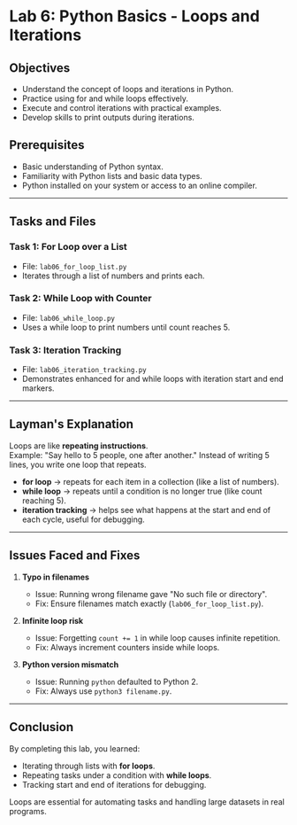 # Lab 6: Python Basics - Loops and Iterations

## Objectives
- Understand the concept of loops and iterations in Python.
- Practice using for and while loops effectively.
- Execute and control iterations with practical examples.
- Develop skills to print outputs during iterations.

## Prerequisites
- Basic understanding of Python syntax.
- Familiarity with Python lists and basic data types.
- Python installed on your system or access to an online compiler.

---

## Tasks and Files

### Task 1: For Loop over a List
- File: `lab06_for_loop_list.py`
- Iterates through a list of numbers and prints each.

### Task 2: While Loop with Counter
- File: `lab06_while_loop.py`
- Uses a while loop to print numbers until count reaches 5.

### Task 3: Iteration Tracking
- File: `lab06_iteration_tracking.py`
- Demonstrates enhanced for and while loops with iteration start and end markers.

---

## Layman's Explanation
Loops are like **repeating instructions**.  
Example: "Say hello to 5 people, one after another." Instead of writing 5 lines, you write one loop that repeats.  

- **for loop** → repeats for each item in a collection (like a list of numbers).  
- **while loop** → repeats until a condition is no longer true (like count reaching 5).  
- **iteration tracking** → helps see what happens at the start and end of each cycle, useful for debugging.

---

## Issues Faced and Fixes

1. **Typo in filenames**  
   - Issue: Running wrong filename gave "No such file or directory".  
   - Fix: Ensure filenames match exactly (`lab06_for_loop_list.py`).  

2. **Infinite loop risk**  
   - Issue: Forgetting `count += 1` in while loop causes infinite repetition.  
   - Fix: Always increment counters inside while loops.  

3. **Python version mismatch**  
   - Issue: Running `python` defaulted to Python 2.  
   - Fix: Always use `python3 filename.py`.  

---

## Conclusion
By completing this lab, you learned:
- Iterating through lists with **for loops**.  
- Repeating tasks under a condition with **while loops**.  
- Tracking start and end of iterations for debugging.  

Loops are essential for automating tasks and handling large datasets in real programs.
